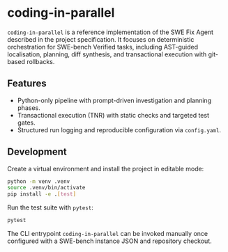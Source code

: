 # coding-in-parallel

`coding-in-parallel` is a reference implementation of the SWE Fix Agent described in the
project specification. It focuses on deterministic orchestration for SWE-bench Verified tasks,
including AST-guided localisation, planning, diff synthesis, and transactional execution with
git-based rollbacks.

## Features

- Python-only pipeline with prompt-driven investigation and planning phases.
- Transactional execution (TNR) with static checks and targeted test gates.
- Structured run logging and reproducible configuration via `config.yaml`.

## Development

Create a virtual environment and install the project in editable mode:

```bash
python -m venv .venv
source .venv/bin/activate
pip install -e .[test]
```

Run the test suite with `pytest`:

```bash
pytest
```

The CLI entrypoint `coding-in-parallel` can be invoked manually once configured with a
SWE-bench instance JSON and repository checkout.

